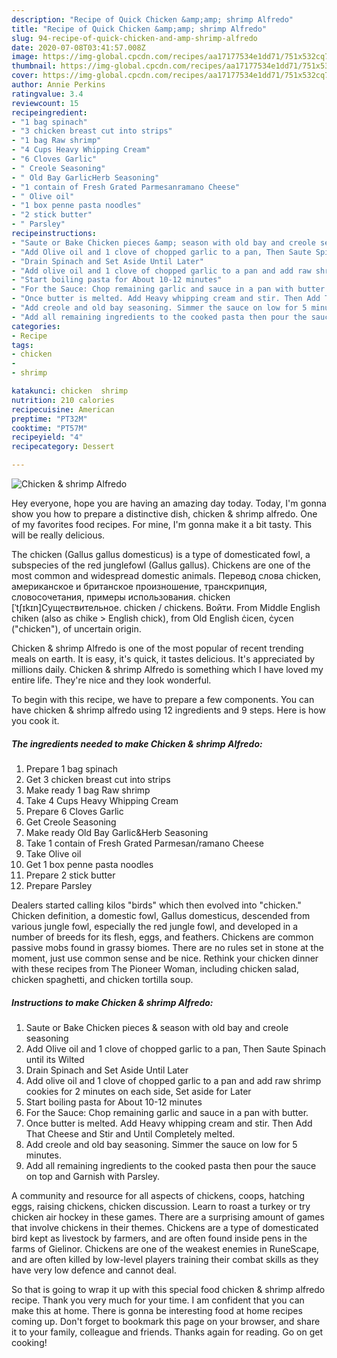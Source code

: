```yaml
---
description: "Recipe of Quick Chicken &amp;amp; shrimp Alfredo"
title: "Recipe of Quick Chicken &amp;amp; shrimp Alfredo"
slug: 94-recipe-of-quick-chicken-and-amp-shrimp-alfredo
date: 2020-07-08T03:41:57.008Z
image: https://img-global.cpcdn.com/recipes/aa17177534e1dd71/751x532cq70/chicken-shrimp-alfredo-recipe-main-photo.jpg
thumbnail: https://img-global.cpcdn.com/recipes/aa17177534e1dd71/751x532cq70/chicken-shrimp-alfredo-recipe-main-photo.jpg
cover: https://img-global.cpcdn.com/recipes/aa17177534e1dd71/751x532cq70/chicken-shrimp-alfredo-recipe-main-photo.jpg
author: Annie Perkins
ratingvalue: 3.4
reviewcount: 15
recipeingredient:
- "1 bag spinach"
- "3 chicken breast cut into strips"
- "1 bag Raw shrimp"
- "4 Cups Heavy Whipping Cream"
- "6 Cloves Garlic"
- " Creole Seasoning"
- " Old Bay GarlicHerb Seasoning"
- "1 contain of Fresh Grated Parmesanramano Cheese"
- " Olive oil"
- "1 box penne pasta noodles"
- "2 stick butter"
- " Parsley"
recipeinstructions:
- "Saute or Bake Chicken pieces &amp; season with old bay and creole seasoning"
- "Add Olive oil and 1 clove of chopped garlic to a pan, Then Saute Spinach until its Wilted"
- "Drain Spinach and Set Aside Until Later"
- "Add olive oil and 1 clove of chopped garlic to a pan and add raw shrimp cookies for 2 minutes on each side, Set aside for Later"
- "Start boiling pasta for About 10-12 minutes"
- "For the Sauce: Chop remaining garlic and sauce in a pan with butter."
- "Once butter is melted. Add Heavy whipping cream and stir. Then Add That Cheese and Stir and Until Completely melted."
- "Add creole and old bay seasoning. Simmer the sauce on low for 5 minutes."
- "Add all remaining ingredients to the cooked pasta then pour the sauce on top and Garnish with Parsley."
categories:
- Recipe
tags:
- chicken
- 
- shrimp

katakunci: chicken  shrimp 
nutrition: 210 calories
recipecuisine: American
preptime: "PT32M"
cooktime: "PT57M"
recipeyield: "4"
recipecategory: Dessert

---
```



![Chicken &amp; shrimp Alfredo](https://img-global.cpcdn.com/recipes/aa17177534e1dd71/751x532cq70/chicken-shrimp-alfredo-recipe-main-photo.jpg)

Hey everyone, hope you are having an amazing day today. Today, I'm gonna show you how to prepare a distinctive dish, chicken &amp; shrimp alfredo. One of my favorites food recipes. For mine, I'm gonna make it a bit tasty. This will be really delicious.

The chicken (Gallus gallus domesticus) is a type of domesticated fowl, a subspecies of the red junglefowl (Gallus gallus). Chickens are one of the most common and widespread domestic animals. Перевод слова chicken, американское и британское произношение, транскрипция, словосочетания, примеры использования. chicken [ˈtʃɪkɪn]Существительное. chicken / chickens. Войти. From Middle English chiken (also as chike &gt; English chick), from Old English ċicen, ċycen (&#34;chicken&#34;), of uncertain origin.

Chicken &amp; shrimp Alfredo is one of the most popular of recent trending meals on earth. It is easy, it's quick, it tastes delicious. It's appreciated by millions daily. Chicken &amp; shrimp Alfredo is something which I have loved my entire life. They're nice and they look wonderful.


To begin with this recipe, we have to prepare a few components. You can have chicken &amp; shrimp alfredo using 12 ingredients and 9 steps. Here is how you cook it.

<!--inarticleads1-->

##### The ingredients needed to make Chicken &amp; shrimp Alfredo:

1. Prepare 1 bag spinach
1. Get 3 chicken breast cut into strips
1. Make ready 1 bag Raw shrimp
1. Take 4 Cups Heavy Whipping Cream
1. Prepare 6 Cloves Garlic
1. Get  Creole Seasoning
1. Make ready  Old Bay Garlic&amp;Herb Seasoning
1. Take 1 contain of Fresh Grated Parmesan/ramano Cheese
1. Take  Olive oil
1. Get 1 box penne pasta noodles
1. Prepare 2 stick butter
1. Prepare  Parsley


Dealers started calling kilos &#34;birds&#34; which then evolved into &#34;chicken.&#34; Chicken definition, a domestic fowl, Gallus domesticus, descended from various jungle fowl, especially the red jungle fowl, and developed in a number of breeds for its flesh, eggs, and feathers. Chickens are common passive mobs found in grassy biomes. There are no rules set in stone at the moment, just use common sense and be nice. Rethink your chicken dinner with these recipes from The Pioneer Woman, including chicken salad, chicken spaghetti, and chicken tortilla soup. 

<!--inarticleads2-->

##### Instructions to make Chicken &amp; shrimp Alfredo:

1. Saute or Bake Chicken pieces &amp; season with old bay and creole seasoning
1. Add Olive oil and 1 clove of chopped garlic to a pan, Then Saute Spinach until its Wilted
1. Drain Spinach and Set Aside Until Later
1. Add olive oil and 1 clove of chopped garlic to a pan and add raw shrimp cookies for 2 minutes on each side, Set aside for Later
1. Start boiling pasta for About 10-12 minutes
1. For the Sauce: Chop remaining garlic and sauce in a pan with butter.
1. Once butter is melted. Add Heavy whipping cream and stir. Then Add That Cheese and Stir and Until Completely melted.
1. Add creole and old bay seasoning. Simmer the sauce on low for 5 minutes.
1. Add all remaining ingredients to the cooked pasta then pour the sauce on top and Garnish with Parsley.


A community and resource for all aspects of chickens, coops, hatching eggs, raising chickens, chicken discussion. Learn to roast a turkey or try chicken air hockey in these games. There are a surprising amount of games that involve chickens in their themes. Chickens are a type of domesticated bird kept as livestock by farmers, and are often found inside pens in the farms of Gielinor. Chickens are one of the weakest enemies in RuneScape, and are often killed by low-level players training their combat skills as they have very low defence and cannot deal. 

So that is going to wrap it up with this special food chicken &amp; shrimp alfredo recipe. Thank you very much for your time. I am confident that you can make this at home. There is gonna be interesting food at home recipes coming up. Don't forget to bookmark this page on your browser, and share it to your family, colleague and friends. Thanks again for reading. Go on get cooking!
